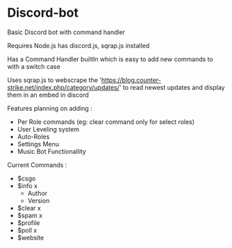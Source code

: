 # Discord-bot
Basic Discord bot with command handler

Requires Node.js
has discord.js, sqrap.js installed 

Has a Command Handler builtIn which is easy to add new commands to with a switch case

Uses sqrap.js to webscrape the 'https://blog.counter-strike.net/index.php/category/updates/' 
to read newest updates and display them in an embed in discord

Features planning on adding :
  - Per Role commands (eg: clear command only for select roles)
  - User Leveling system
  - Auto-Roles
  - Settings Menu
  - Music Bot Functionallity
 
Current Commands :
  - $csgo
  - $info x
    - Author
    - Version
  - $clear x
  - $spam x
  - $profile
  - $poll x
  - $website
  
  
